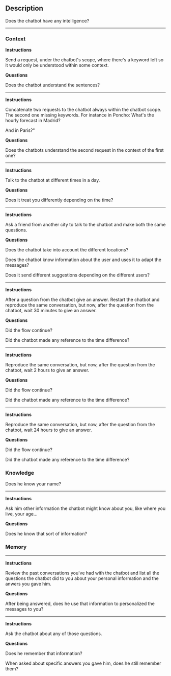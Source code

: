 ## Description

Does the chatbot have any intelligence?

-----

### Context

**Instructions**

Send a request, under the chatbot's scope, where there's a keyword left so it would only be understood within some context.	

**Questions**

Does the chatbot understand the sentences?

-----

**Instructions**

Concatenate two requests to the chatbot always within the chatbot scope. The second one missing keywords. For instance in Poncho:
What's the hourly forecast in Madrid?

And in Paris?"

**Questions**

Does the chatbots understand the second request in the context of the first one?

-----

**Instructions**

Talk to the chatbot at different times in a day.

**Questions**

Does it treat you differently depending on the time?

-----

**Instructions**

Ask a friend from another city to talk to the chatbot and make both the same questions.

**Questions**

Does the chatbot take into account the different locations?

Does the chatbot know information about the user and uses it to adapt the messages? 

Does it send different suggestions depending on the different users?

-----

**Instructions**

After a question from the chatbot give an answer. Restart the chatbot and reproduce the same conversation, but now, after the question from the chatbot, wait 30 minutes to give an answer.

**Questions**

Did the flow continue?

Did the chatbot made any reference to the time difference?

-----

**Instructions**

Reproduce the same conversation, but now, after the question from the chatbot, wait 2 hours to give an answer.

**Questions**

Did the flow continue?

Did the chatbot made any reference to the time difference?

-----

**Instructions**

Reproduce the same conversation, but now, after the question from the chatbot, wait 24 hours to give an answer.	

**Questions**

Did the flow continue?

Did the chatbot made any reference to the time difference?

### Knowledge

Does he know your name?

-----

**Instructions**

Ask him other information the chatbot might know about you, like where you live, your age...

**Questions**

Does he know that sort of information?

### Memory

-----

**Instructions**

Review the past conversations you've had with the chatbot and list all the questions the chatbot did to you about your personal information and the anwers you gave him.	

**Questions**

After being answered, does he use that information to personalized the messages to you?

-----

**Instructions**

Ask the chatbot about any of those questions.	

**Questions**

Does he remember that information?

When asked about specific answers you gave him, does he still remember them?